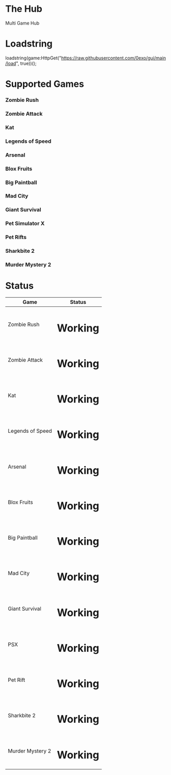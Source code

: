 # The Hub

Multi Game Hub

# Loadstring

 loadstring(game:HttpGet("https://raw.githubusercontent.com/0exo/gui/main/load", true))();
 
 # Supported Games
 
<h3>Zombie Rush</h3>

<h3>Zombie Attack</h3>

<h3>Kat</h3>

<h3>Legends of Speed</h3>

<h3>Arsenal</h3>

<h3>Blox Fruits</h3>

<h3>Big Paintball</h3>

<h3>Mad City</h3>

<h3>Giant Survival</h3>

<h3>Pet Simulator X</h3>

<h3>Pet Rifts</h3>

<h3>Sharkbite 2</h3>

<h3>Murder Mystery 2</h3>

 
 # Status
 
 <table>
<thead>
<tr>
<th>Game</th>
<th>Status</th>
</tr>
</thead>
<tbody>
<tr>
<td>Zombie Rush</td>
<td><h1>Working</h1></td>
</tr>
<tr>
<td>Zombie Attack</td>
<td><h1>Working</h1></td>
</tr>
<tr>
<td>Kat</td>
<td><h1>Working</h1></td>
</tr>
<tr>
<td>Legends of Speed</td>
<td><h1>Working</h1></td>
</tr>
<tr>
<td>Arsenal</td>
<td><h1>Working</h1></td>
</tr>
<tr>
<td>Blox Fruits</td>
<td><h1>Working</h1></td>
</tr>
<tr>
<td>Big Paintball</td>
<td><h1>Working</h1></td>
</tr>
<tr>
<td>Mad City</td>
<td><h1>Working</h1></td>
</tr>
<tr>
<td>Giant Survival</td>
<td><h1>Working</h1></td>
</tr>
<tr>
<td>PSX</td>
<td><h1>Working</h1></td>
</tr>
<tr>
<td>Pet Rift</td>
<td><h1>Working</h1></td>
</tr>
<tr>
<td>Sharkbite 2</td>
<td><h1>Working</h1></td>
</tr>
<tr>
<td>Murder Mystery 2</td>
<td><h1>Working</h1></td>
</tr>
</tbody>
</table>
